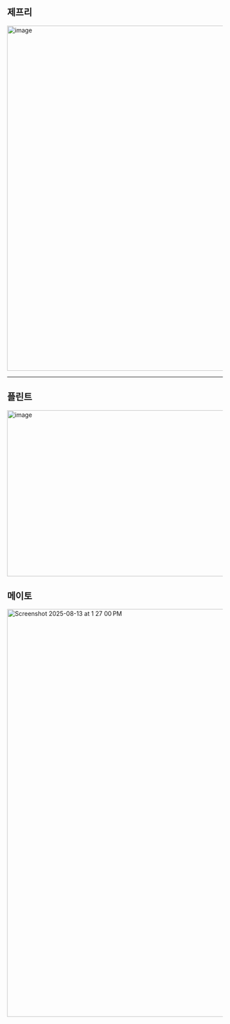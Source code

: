 제프리
---

<img width="1226" height="804" alt="image" src="https://github.com/user-attachments/assets/0817d3cc-684b-42cc-8917-8f7677239918" />

---

플린트
---
<img width="1463" height="387" alt="image" src="https://github.com/user-attachments/assets/0199306f-2cd9-45e5-b127-b4fc224b68ae" />

메이토
---
<img width="1710" height="950" alt="Screenshot 2025-08-13 at 1 27 00 PM" src="https://github.com/user-attachments/assets/a79bfdce-aa7e-4f88-8d02-983a2eca0aa8" />
